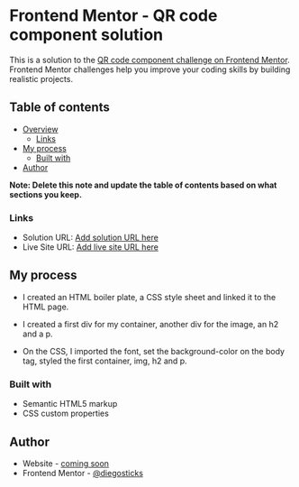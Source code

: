# Frontend Mentor - QR code component solution

This is a solution to the [QR code component challenge on Frontend Mentor](https://www.frontendmentor.io/challenges/qr-code-component-iux_sIO_H). Frontend Mentor challenges help you improve your coding skills by building realistic projects. 

## Table of contents

- [Overview](#overview)
  - [Links](#links)
- [My process](#my-process)
  - [Built with](#built-with)
- [Author](#author)

**Note: Delete this note and update the table of contents based on what sections you keep.**

### Links

- Solution URL: [Add solution URL here](https://your-solution-url.com)
- Live Site URL: [Add live site URL here](https://your-live-site-url.com)

## My process
-  I created an HTML boiler plate, a CSS style sheet and linked it to the HTML page.

- I created a first div for my container, another div for the image, an h2 and a p.

- On the CSS, I imported the font, set the background-color on the body tag, styled the first container, img, h2 and p.

### Built with

- Semantic HTML5 markup
- CSS custom properties

## Author

- Website - [coming soon](https://www.your-site.com)
- Frontend Mentor - [@diegosticks](https://www.frontendmentor.io/profile/diegosticks)